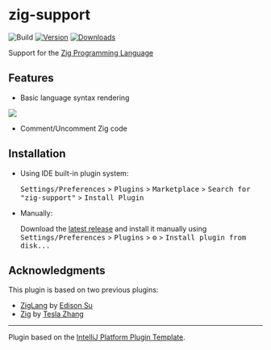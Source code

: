 # zig-support

![Build](https://github.com/MarioAriasC/zig-support/workflows/Build/badge.svg)
[![Version](https://img.shields.io/jetbrains/plugin/v/18062.svg)](https://plugins.jetbrains.com/plugin/18062-zig-support)
[![Downloads](https://img.shields.io/jetbrains/plugin/d/18062.svg)](https://plugins.jetbrains.com/plugin/18062-zig-support)

<!-- Plugin description -->
Support for the [Zig Programming Language](https://ziglang.org/)

## Features
- Basic language syntax rendering

![](https://plugins.jetbrains.com/files/18062/screenshot_17294790-9e20-4c5f-8d41-668bebef80d8)
- Comment/Uncomment Zig code
<!-- Plugin description end -->

## Installation

- Using IDE built-in plugin system:
  
  <kbd>Settings/Preferences</kbd> > <kbd>Plugins</kbd> > <kbd>Marketplace</kbd> > <kbd>Search for "zig-support"</kbd> >
  <kbd>Install Plugin</kbd>
  
- Manually:

  Download the [latest release](https://github.com/MarioAriasC/zig-support/releases/latest) and install it manually using
  <kbd>Settings/Preferences</kbd> > <kbd>Plugins</kbd> > <kbd>⚙️</kbd> > <kbd>Install plugin from disk...</kbd>

## Acknowledgments

This plugin is based on two previous plugins:
- [ZigLang](https://plugins.jetbrains.com/plugin/17143-ziglang) by [Edison Su](https://github.com/sudison)
- [Zig](https://plugins.jetbrains.com/plugin/10560-zig) by [Tesla Zhang](https://github.com/ice1000)
---
Plugin based on the [IntelliJ Platform Plugin Template][template].

[template]: https://github.com/JetBrains/intellij-platform-plugin-template
